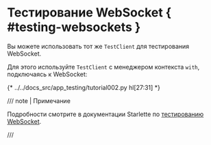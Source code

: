 # Тестирование WebSocket { #testing-websockets }

Вы можете использовать тот же `TestClient` для тестирования WebSocket.

Для этого используйте `TestClient` с менеджером контекста `with`, подключаясь к WebSocket:

{* ../../docs_src/app_testing/tutorial002.py hl[27:31] *}

/// note | Примечание

Подробности смотрите в документации Starlette по <a href="https://www.starlette.dev/testclient/#testing-websocket-sessions" class="external-link" target="_blank">тестированию WebSocket</a>.

///
